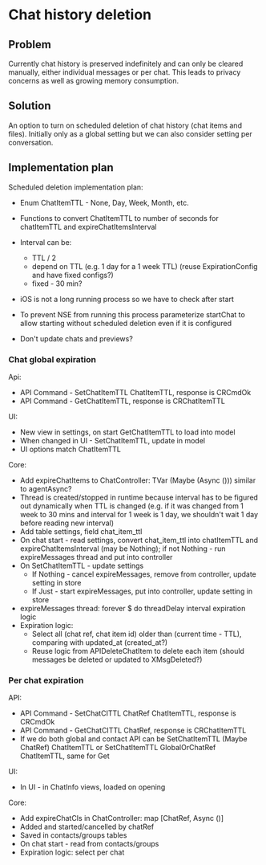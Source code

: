 # Chat history deletion

## Problem

Currently chat history is preserved indefinitely and can only be cleared manually, either individual messages or per chat. This leads to privacy concerns as well as growing memory consumption.

## Solution

An option to turn on scheduled deletion of chat history (chat items and files). Initially only as a global setting but we can also consider setting per conversation.

## Implementation plan

Scheduled deletion implementation plan:

- Enum ChatItemTTL - None, Day, Week, Month, etc.

- Functions to convert ChatItemTTL to number of seconds for chatItemTTL and expireChatItemsInterval

- Interval can be:

  - TTL / 2
  - depend on TTL (e.g. 1 day for a 1 week TTL) (reuse ExpirationConfig and have fixed configs?)
  - fixed - 30 min?

- iOS is not a long running process so we have to check after start

- To prevent NSE from running this process parameterize startChat to allow starting without scheduled deletion even if it is configured

- Don't update chats and previews?

### Chat global expiration

Api:

  - API Command - SetChatItemTTL ChatItemTTL, response is CRCmdOk
  - API Command - GetChatItemTTL, response is CRChatItemTTL

UI:

  - New view in settings, on start GetChatItemTTL to load into model
  - When changed in UI - SetChatItemTTL, update in model
  - UI options match ChatItemTTL

Core:

  - Add expireChatItems to ChatController: TVar (Maybe (Async ())) similar to agentAsync?
  - Thread is created/stopped in runtime because interval has to be figured out dynamically when TTL is changed (e.g. if it was changed from 1 week to 30 mins and interval for 1 week is 1 day, we shouldn't wait 1 day before reading new interval)
  - Add table settings, field chat_item_ttl
  - On chat start - read settings, convert chat_item_ttl into chatItemTTL and expireChatItemsInterval (may be Nothing); if not Nothing - run expireMessages thread and put into controller
  - On SetChatItemTTL - update settings
    - If Nothing - cancel expireMessages, remove from controller, update setting in store
    - If Just - start expireMessages, put into controller, update setting in store
  - expireMessages thread:
    forever $ do
      threadDelay interval
      expiration logic
  - Expiration logic:
    - Select all (chat ref, chat item id) older than (current time - TTL), comparing with updated_at (created_at?)
    - Reuse logic from APIDeleteChatItem to delete each item (should messages be deleted or updated to XMsgDeleted?)

### Per chat expiration

API:

  - API Command - SetChatCITTL ChatRef ChatItemTTL, response is CRCmdOk
  - API Command - GetChatCITTL ChatRef, response is CRChatItemTTL
  - If we do both global and contact API can be SetChatItemTTL (Maybe ChatRef) ChatItemTTL or SetChatItemTTL GlobalOrChatRef ChatItemTTL, same for Get

UI:

  - In UI - in ChatInfo views, loaded on opening

Core:

  - Add expireChatCIs in ChatController: map [ChatRef, Async ()]
  - Added and started/cancelled by chatRef
  - Saved in contacts/groups tables
  - On chat start - read from contacts/groups
  - Expiration logic: select per chat
